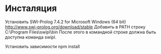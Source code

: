 
Инсталяция 
===========================

Установить SWI-Prolog 7.4.2 for Microsoft Windows (64 bit)
http://www.swi-prolog.org/download/stable
Добавить в PATH строку C:\Program Files\swipl\bin
После этого в командной строке должна быть доступна команда swipl.

Установить зависимости
npm install

